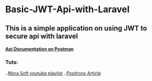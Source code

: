 ﻿# Basic-JWT-Api-with-Laravel
 
 ## This is a simple application on using JWT to secure api with laravel

#### [Api Documentation on Postman](https://documenter.getpostman.com/view/12864326/U16nLjkb)

### Tuts:
..[Mora Soft youtube playlist](https://www.youtube.com/playlist?list=PLftLUHfDSiZ6MfN8UhhcXDhh64eejvIKK)
..[Positronx Article](https://www.positronx.io/laravel-jwt-authentication-tutorial-user-login-signup-api/)
